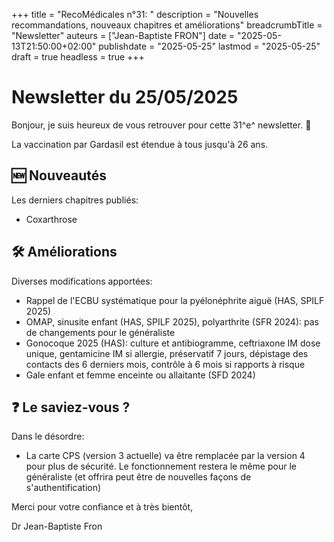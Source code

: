 +++
title = "RecoMédicales n°31: "
description = "Nouvelles recommandations, nouveaux chapitres et améliorations"
breadcrumbTitle = "Newsletter"
auteurs = ["Jean-Baptiste FRON"]
date = "2025-05-13T21:50:00+02:00"
publishdate = "2025-05-25"
lastmod = "2025-05-25"
draft = true
headless = true
+++

# Newsletter du 25/05/2025

Bonjour, je suis heureux de vous retrouver pour cette 31^e^ newsletter. 📰

La vaccination par Gardasil est étendue à tous jusqu'à 26 ans.

## 🆕 Nouveautés

Les derniers chapitres publiés:

- Coxarthrose

## 🛠️ Améliorations

Diverses modifications apportées:

- Rappel de l'ECBU systématique pour la pyélonéphrite aiguë (HAS, SPILF 2025)
- OMAP, sinusite enfant (HAS, SPILF 2025), polyarthrite (SFR 2024): pas de changements pour le généraliste
- Gonocoque 2025 (HAS): culture et antibiogramme, ceftriaxone IM dose unique, gentamicine IM si allergie, préservatif 7 jours, dépistage des contacts des 6 derniers mois, contrôle à 6 mois si rapports à risque
- Gale enfant et femme enceinte ou allaitante (SFD 2024)

## ❓ Le saviez-vous ?

Dans le désordre:

- La carte CPS (version 3 actuelle) va être remplacée par la version 4 pour plus de sécurité. Le fonctionnement restera le même pour le généraliste (et offrira peut être de nouvelles façons de s'authentification)

Merci pour votre confiance et à très bientôt,

Dr Jean-Baptiste Fron
